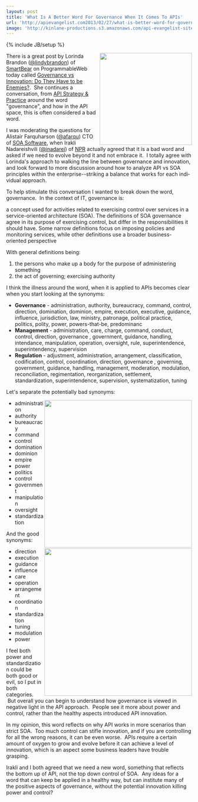 ```yaml
---
layout: post
title: 'What Is A Better Word For Governance When It Comes To APIs'
url: 'http://apievangelist.com2013/02/27/what-is-better-word-for-governance-when-it-comes-to-apis/'
image: 'http://kinlane-productions.s3.amazonaws.com/api-evangelist-site/blog/respect-my-authority.jpg'
---
```

{% include JB/setup %}
<p>
     <img src="https://s3.amazonaws.com/kinlane-productions/respect-my-authority.jpg"  width="250" align="right" />
</p>
<p>
     There is a great post by Lorinda Brandon (<a href="https://twitter.com/lindybrandon">@lindybrandon</a>) of <a title="SmartBear" href="http://smartbear.com/">SmartBear</a> on ProgrammableWeb today called <a href="http://blog.programmableweb.com/2013/02/27/governance-vs-innovation-do-they-have-to-be-enemies/">Governance vs Innovation: Do They Have to be Enemies?</a>.  She continues a conversation, from <a href="http://www.apistrategyconference.com/">API Strategy &amp; Practice</a> around the word "governance", and how in the API space, this is often considered a bad word.  
</p>
<p>
     I was moderating the questions for Alistair Farquharson (<span lang="EN" xml:lang="EN"><a href="https://twitter.com/afarqu">@</a><span lang="EN" xml:lang="EN"><a href="https://twitter.com/afarqu">afarqu</a>) CTO of <a title="SOA Software" href="http://www.soa.com/">SOA Software</a>, when Irakli Nadareishvili (<a href="http://twitter.com/inadarei/" target="_blank">@inadarei</a>) of <a title="NPR" href="http://www.npr.org/">NPR</a> actually agreed that it is a bad word and asked if we need to evolve beyond it and not embrace it.  I totally agree with Lorinda's approach to walking the line between governance and innovation, and look forward to more discussion around how to analyze API vs SOA principles within the enterprise--striking a balance that works for each individual approach.
</p>
<p>
     To help stimulate this conversation I wanted to break down the word, governance.  In the context of IT, governance is:
</p>
<p>
     a concept used for activities related to exercising control over services in a service-oriented architecture (SOA). The definitions of SOA governance agree in its purpose of exercising control, but differ in the responsibilities it should have. Some narrow definitions focus on imposing policies and monitoring services, while other definitions use a broader business-oriented perspective
</p>
<p>
     With general definitions being:
</p>
<ol >
     <li>the persons who make up a body for the purpose of administering something
     </li>
     <li>the act of governing; exercising authority
     </li>
</ol>
<p>
     I think the illness around the word, when it is applied to APIs becomes clear when you start looking at the synonyms:
</p>
<ul >
     <li>
          <strong>Governance</strong> - administration, authority, bureaucracy, command, control, direction, domination, dominion, empire, execution, executive, guidance, influence, jurisdiction, law, ministry, patronage, political practice, politics, polity, power, powers-that-be, predominanc
     </li>
     <li>
          <strong>Management</strong> - administration, care, charge, command, conduct, control, direction, governance , government, guidance, handling, intendance, manipulation, operation, oversight, rule, superintendence, superintendency, supervision
     </li>
     <li>
          <strong>Regulation</strong> - adjustment, administration, arrangement, classification, codification, control, coordination, direction, governance , governing, government, guidance, handling, management, moderation, modulation, reconciliation, regimentation, reorganization, settlement, standardization, superintendence, supervision, systematization, tuning
     </li>
</ul>
<p>
     Let's separate the potentially bad synonyms:
</p>
<p>
     <img src="https://s3.amazonaws.com/kinlane-productions/api-evangelist/governance-bad.png"  width="400" align="right" />
</p>
<ul >
     <li>administration
     </li>
     <li>authority
     </li>
     <li>bureaucracy
     </li>
     <li>command
     </li>
     <li>control
     </li>
     <li>domination
     </li>
     <li>dominion
     </li>
     <li>empire
     </li>
     <li>power
     </li>
     <li>politics
     </li>
     <li>control
     </li>
     <li>government
     </li>
     <li>manipulation
     </li>
     <li>oversight
     </li>
     <li>standardization
     </li>
</ul>
<p>
     And the good synonyms:
</p>
<p>
     <img src="https://s3.amazonaws.com/kinlane-productions/api-evangelist/governance-good.png"  width="400" align="right" />
</p>
<ul >
     <li>direction
     </li>
     <li>execution
     </li>
     <li>guidance
     </li>
     <li>influence
     </li>
     <li>care
     </li>
     <li>operation
     </li>
     <li>arrangement
     </li>
     <li>coordination
     </li>
     <li>standardization
     </li>
     <li>tuning
     </li>
     <li>modulation
     </li>
     <li>power
     </li>
</ul>
<p>
     I feel both power and standardization could be both good or evil, so I put in both categories.  But overall you can begin to understand how governance is viewed in negative light in the API approach.  People see it more about power and control, rather than the healthy aspects introduced API innovation.  
</p>
<p>
     In my opinion, this word reflects on why API works in more scenarios than strict SOA.  Too much control can stifle innovation, and if you are controlling for all the wrong reasons, it can be even worse.  APIs require a certain amount of oxygen to grow and evolve before it can achieve a level of innovation, which is an aspect some business leaders have trouble grasping. 
</p>
<p>
     Irakli and I both agreed that we need a new word, something that reflects the bottom up of API, not the top down control of SOA.  Any ideas for a word that can keep be applied in a healthy way, but can institute many of the positive aspects of governance, without the potential innovation killing power and control?
</p>
